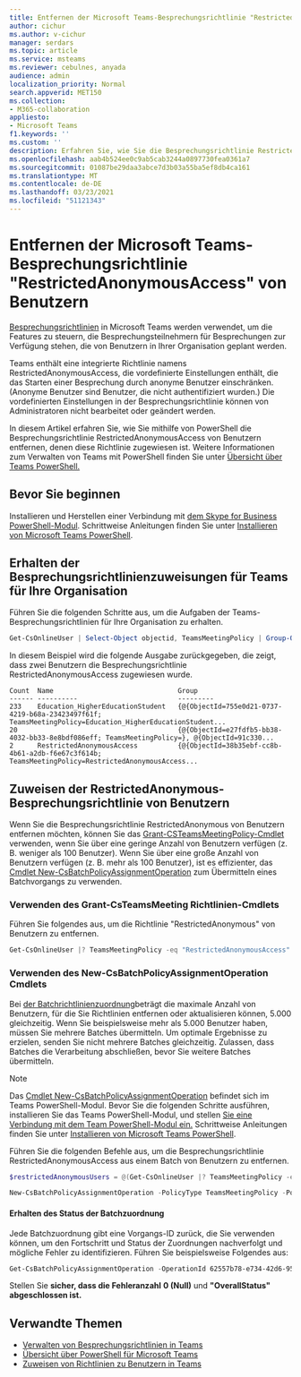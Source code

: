 ```yaml
---
title: Entfernen der Microsoft Teams-Besprechungsrichtlinie "RestrictedAnonymousAccess" von Benutzern
author: cichur
ms.author: v-cichur
manager: serdars
ms.topic: article
ms.service: msteams
ms.reviewer: cebulnes, anyada
audience: admin
localization_priority: Normal
search.appverid: MET150
ms.collection:
- M365-collaboration
appliesto:
- Microsoft Teams
f1.keywords: ''
ms.custom: ''
description: Erfahren Sie, wie Sie die Besprechungsrichtlinie RestrictedAnonymousAccess Teams von Benutzern in Ihrer Organisation entfernen.
ms.openlocfilehash: aab4b524ee0c9ab5cab3244a0897730fea0361a7
ms.sourcegitcommit: 01087be29daa3abce7d3b03a55ba5ef8db4ca161
ms.translationtype: MT
ms.contentlocale: de-DE
ms.lasthandoff: 03/23/2021
ms.locfileid: "51121343"
---
```

# <a name="remove-the-restrictedanonymousaccess-teams-meeting-policy-from-users"></a>Entfernen der Microsoft Teams-Besprechungsrichtlinie "RestrictedAnonymousAccess" von Benutzern

[Besprechungsrichtlinien](meeting-policies-in-teams.md) in Microsoft Teams werden verwendet, um die Features zu steuern, die Besprechungsteilnehmern für Besprechungen zur Verfügung stehen, die von Benutzern in Ihrer Organisation geplant werden. 

Teams enthält eine integrierte Richtlinie namens RestrictedAnonymousAccess, die vordefinierte Einstellungen enthält, die das Starten einer Besprechung durch anonyme Benutzer einschränken. (Anonyme Benutzer sind Benutzer, die nicht authentifiziert wurden.) Die vordefinierten Einstellungen in der Besprechungsrichtlinie können von Administratoren nicht bearbeitet oder geändert werden.

In diesem Artikel erfahren Sie, wie Sie mithilfe von PowerShell die Besprechungsrichtlinie RestrictedAnonymousAccess von Benutzern entfernen, denen diese Richtlinie zugewiesen ist. Weitere Informationen zum Verwalten von Teams mit PowerShell finden Sie unter [Übersicht über Teams PowerShell.](teams-powershell-overview.md)

## <a name="before-you-start"></a>Bevor Sie beginnen

Installieren und Herstellen einer Verbindung mit [dem Skype for Business PowerShell-Modul](/microsoft-365/enterprise/manage-skype-for-business-online-with-microsoft-365-powershell). Schrittweise Anleitungen finden Sie unter [Installieren von Microsoft Teams PowerShell](teams-powershell-install.md).

## <a name="get-the-teams-meeting-policy-assignments-for-your-organization"></a>Erhalten der Besprechungsrichtlinienzuweisungen für Teams für Ihre Organisation

Führen Sie die folgenden Schritte aus, um die Aufgaben der Teams-Besprechungsrichtlinien für Ihre Organisation zu erhalten.

```powershell
Get-CsOnlineUser | Select-Object objectid, TeamsMeetingPolicy | Group-Object TeamsMeetingPolicy
```

In diesem Beispiel wird die folgende Ausgabe zurückgegeben, die zeigt, dass zwei Benutzern die Besprechungsrichtlinie RestrictedAnonymousAccess zugewiesen wurde.

```console
Count  Name                               Group
------ ----------                         ---------
233    Education_HigherEducationStudent   {@{ObjectId=755e0d21-0737-4219-b68a-23423497f61f; TeamsMeetingPolicy=Education_HigherEducationStudent...
20                                        {@{ObjectId=e27fdfb5-bb38-4032-bb33-8e8bdf086eff; TeamsMeetingPolicy=}, @{ObjectId=91c330...
2      RestrictedAnonymousAccess          {@{ObjectId=38b35ebf-cc8b-4b61-a2db-f6e67c3f614b; TeamsMeetingPolicy=RestrictedAnonymousAccess...
```

## <a name="unassign-the-restrictedanonymous-meeting-policy-from-users"></a>Zuweisen der RestrictedAnonymous-Besprechungsrichtlinie von Benutzern

Wenn Sie die Besprechungsrichtlinie RestrictedAnonymous von Benutzern entfernen möchten, können Sie das [Grant-CSTeamsMeetingPolicy-Cmdlet](/powershell/module/skype/grant-csteamsmeetingpolicy) verwenden, wenn Sie über eine geringe Anzahl von Benutzern verfügen (z. B. weniger als 100 Benutzer). Wenn Sie über eine große Anzahl von Benutzern verfügen (z. B. mehr als 100 Benutzer), ist es effizienter, das  [Cmdlet New-CsBatchPolicyAssignmentOperation](/powershell/module/teams/new-csbatchpolicyassignmentoperation?view=teams-ps) zum Übermitteln eines Batchvorgangs zu verwenden.

### <a name="use-the-grant-csteamsmeeting-policy-cmdlet"></a>Verwenden des Grant-CsTeamsMeeting Richtlinien-Cmdlets

Führen Sie folgendes aus, um die Richtlinie "RestrictedAnonymous" von Benutzern zu entfernen.

```powershell
Get-CsOnlineUser |? TeamsMeetingPolicy -eq "RestrictedAnonymousAccess" | Select-Object objectid | foreach {Grant-CsTeamsMeetingPolicy -Identity $_.ObjectId -PolicyName $null}
```

### <a name="use-the-new-csbatchpolicyassignmentoperation-cmdlet"></a>Verwenden des New-CsBatchPolicyAssignmentOperation Cmdlets

Bei [der Batchrichtlinienzuordnung](assign-policies.md#assign-a-policy-to-a-batch-of-users)beträgt die maximale Anzahl von Benutzern, für die Sie Richtlinien entfernen oder aktualisieren können, 5.000 gleichzeitig. Wenn Sie beispielsweise mehr als 5.000 Benutzer haben, müssen Sie mehrere Batches übermitteln. Um optimale Ergebnisse zu erzielen, senden Sie nicht mehrere Batches gleichzeitig. Zulassen, dass Batches die Verarbeitung abschließen, bevor Sie weitere Batches übermitteln.

> [!NOTE]
> Das [Cmdlet New-CsBatchPolicyAssignmentOperation](/powershell/module/teams/new-csbatchpolicyassignmentoperation?view=teams-ps) befindet sich im Teams PowerShell-Modul. Bevor Sie die folgenden Schritte ausführen, installieren Sie das Teams PowerShell-Modul, und stellen [Sie eine Verbindung mit dem Team PowerShell-Modul ein.](https://www.powershellgallery.com/packages/MicrosoftTeams) Schrittweise Anleitungen finden Sie unter [Installieren von Microsoft Teams PowerShell](teams-powershell-install.md).

Führen Sie die folgenden Befehle aus, um die Besprechungsrichtlinie RestrictedAnonymousAccess aus einem Batch von Benutzern zu entfernen.

```powershell
$restrictedAnonymousUsers = @(Get-CsOnlineUser |? TeamsMeetingPolicy -eq "RestrictedAnonymousAccess" | %{ $_.ObjectId })
```

```powershell
New-CsBatchPolicyAssignmentOperation -PolicyType TeamsMeetingPolicy -PolicyName $null -Identity $restrictedAnonymousUsers -OperationName "Batch unassign meeting policy"
```

#### <a name="get-the-status-of-the-batch-assignment"></a>Erhalten des Status der Batchzuordnung

Jede Batchzuordnung gibt eine Vorgangs-ID zurück, die Sie verwenden können, um den Fortschritt und Status der Zuordnungen nachverfolgt und mögliche Fehler zu identifizieren. Führen Sie beispielsweise Folgendes aus:

```powershell
Get-CsBatchPolicyAssignmentOperation -OperationId 62557b78-e734-42d6-952f-41a454ed6115
```

Stellen Sie **sicher, dass die Fehleranzahl** **0 (Null)** und **"OverallStatus"** **abgeschlossen ist.**

## <a name="related-topics"></a>Verwandte Themen

- [Verwalten von Besprechungsrichtlinien in Teams](meeting-policies-in-teams.md)
- [Übersicht über PowerShell für Microsoft Teams](teams-powershell-overview.md)
- [Zuweisen von Richtlinien zu Benutzern in Teams](assign-policies.md)